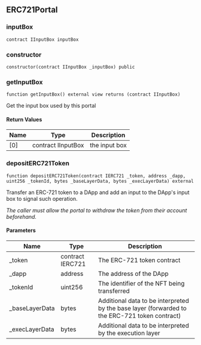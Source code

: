 ## ERC721Portal

### inputBox

```solidity
contract IInputBox inputBox
```

### constructor

```solidity
constructor(contract IInputBox _inputBox) public
```

### getInputBox

```solidity
function getInputBox() external view returns (contract IInputBox)
```

Get the input box used by this portal

#### Return Values

| Name | Type | Description |
| ---- | ---- | ----------- |
| [0] | contract IInputBox | the input box |

### depositERC721Token

```solidity
function depositERC721Token(contract IERC721 _token, address _dapp, uint256 _tokenId, bytes _baseLayerData, bytes _execLayerData) external
```

Transfer an ERC-721 token to a DApp and add an input to
        the DApp's input box to signal such operation.

_The caller must allow the portal to withdraw the token
     from their account beforehand._

#### Parameters

| Name | Type | Description |
| ---- | ---- | ----------- |
| _token | contract IERC721 | The ERC-721 token contract |
| _dapp | address | The address of the DApp |
| _tokenId | uint256 | The identifier of the NFT being transferred |
| _baseLayerData | bytes | Additional data to be interpreted by the base layer                (forwarded to the ERC-721 token contract) |
| _execLayerData | bytes | Additional data to be interpreted by the execution layer |

